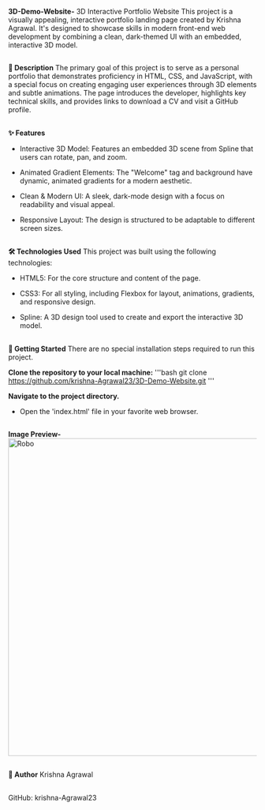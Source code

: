**3D-Demo-Website-**
3D Interactive Portfolio Website
This project is a visually appealing, interactive portfolio landing page created by Krishna Agrawal. It's designed to showcase skills in modern front-end web development by combining a clean, dark-themed UI with an embedded, interactive 3D model.

##
**📜 Description**
The primary goal of this project is to serve as a personal portfolio that demonstrates proficiency in HTML, CSS, and JavaScript, with a special focus on creating engaging user experiences through 3D elements and subtle animations. The page introduces the developer, highlights key technical skills, and provides links to download a CV and visit a GitHub profile.

##
**✨ Features**
* Interactive 3D Model: Features an embedded 3D scene from Spline that users can rotate, pan, and zoom.

* Animated Gradient Elements: The "Welcome" tag and background have dynamic, animated gradients for a modern aesthetic.

* Clean & Modern UI: A sleek, dark-mode design with a focus on readability and visual appeal.

* Responsive Layout: The design is structured to be adaptable to different screen sizes.

##
**🛠️ Technologies Used**
This project was built using the following technologies:

- HTML5: For the core structure and content of the page.

- CSS3: For all styling, including Flexbox for layout, animations, gradients, and responsive design.

- Spline: A 3D design tool used to create and export the interactive 3D model.

##
**🚀 Getting Started**
There are no special installation steps required to run this project.
 
**Clone the repository to your local machine:**
'''bash
git clone https://github.com/krishna-Agrawal23/3D-Demo-Website.git
'''

**Navigate to the project directory.**

- Open the 'index.html' file in your favorite web browser.

## 
**Image Preview-**
<img width="1366" height="643" alt="Robo" src="https://github.com/user-attachments/assets/686a4dd6-d536-4cbc-93ae-c400eff5f630" />

##
**👤 Author**
Krishna Agrawal
##
GitHub: krishna-Agrawal23

